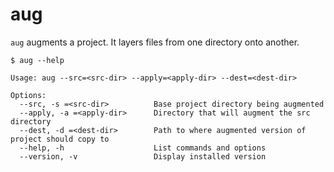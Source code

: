 # aug

`aug` augments a project. It layers files from one directory onto another.

```
$ aug --help

Usage: aug --src=<src-dir> --apply=<apply-dir> --dest=<dest-dir>

Options:
  --src, -s =<src-dir>          Base project directory being augmented
  --apply, -a =<apply-dir>      Directory that will augment the src directory
  --dest, -d =<dest-dir>        Path to where augmented version of project should copy to
  --help, -h                    List commands and options
  --version, -v                 Display installed version
```
